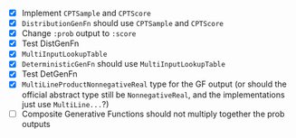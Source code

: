- [x] Implement `CPTSample` and `CPTScore`
- [x] `DistributionGenFn` should use `CPTSample` and `CPTScore`
- [x] Change `:prob` output to `:score`
- [x] Test DistGenFn
- [x] `MultiInputLookupTable`
- [x] `DeterministicGenFn` should use `MultiInputLookupTable`
- [x] Test DetGenFn
- [x] `MultiLineProductNonnegativeReal` type for the GF output (or should the official abstract type still be `NonnegativeReal`, and the implementations just use `MultiLine...`?)
- [ ] Composite Generative Functions should not multiply together the prob outputs